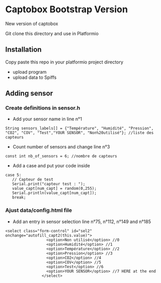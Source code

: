 # Captobox Bootstrap Version
New version of captobox

Git clone this directory and use in Platformio
## Installation
Copy paste this repo in your platformio project directory
- upload program
- upload data to Spiffs

## Adding sensor
### Create definitions in sensor.h
- Add your sensor name in line n°1

``` String sensors_labels[] = {"Température", "Humidité", "Pression", "CO2", "COV", "Test","YOUR SENSOR", "Non%20utilisé"}; //liste des capteurs ```

- Count number of sensors and change line n°3

``` const int nb_of_sensors = 6; //nombre de capteurs ``` 

- Add a case and put your code inside

 ```
 case 5: 
    // Capteur de test
    Serial.print("capteur test : ");
    value_capt[num_capt] = random(0,255);
    Serial.println(value_capt[num_capt]);
    break;
```

### Ajust data/config.html file
- Add an entry in sensor selection line n°75, n°112, n°149 and n°185 

```
<select class="form-control" id="sel2"  onchange="autofill_capt2(this.value)">
                  <option>Non utilisé</option> //0
                  <option>Humidité</option> //1
                  <option>Température</option> //2
                  <option>Pression</option> //3
                  <option>CO2</option> //4
                  <option>COV</option> //5
                  <option>Test</option> //6
                  <option>YOUR SENSOR</option> //7 HERE at the end
                </select>
```
